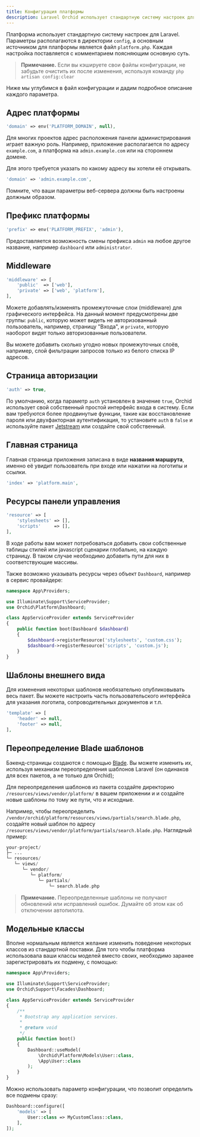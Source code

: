 ```yaml
---
title: Конфигурация платформы
description: Laravel Orchid использует стандартную систему настроек для Laravel.
---
```


Платформа использует стандартную систему настроек для Laravel.
Параметры располагаются в директории `config`, а основным источником для платформы является 
файл `platform.php`. Каждая настройка поставляется с комментарием поясняющим основную суть.

> **Примечание.** Если вы кэшируете свои файлы конфигурации, не забудьте очистить их после изменения, используя команду `php artisan config:clear`

Ниже мы углубимся в файл конфигурации и дадим подробное описание каждого параметра.

## Адрес платформы

```php
'domain' => env('PLATFORM_DOMAIN', null),
```

Для многих проектов адрес расположения панели администрирования играет важную роль.
Например, приложение располагается по адресу `example.com`, а платформа на `admin.example.com` или на стороннем домене.

Для этого требуется указать по какому адресу вы хотели её открывать. 

```php
'domain' => 'admin.example.com',
```
 
Помните, что ваши параметры веб-сервера должны быть настроены должным образом.


## Префикс платформы


```php
'prefix' => env('PLATFORM_PREFIX', 'admin'),
```
 
Предоставляется возможность смены префикса `admin` на любое другое название, например `dashboard` или `administrator`.



## Middleware

```php
'middleware' => [
    'public'  => ['web'],
    'private' => ['web', 'platform'],
],
```

Можете добавлять/изменять промежуточные слои (middleware) для графического интерфейса. 
На данный момент предусмотрены две группы: `public`, которую может видеть не авторизованный пользователь, 
например, страницу "Входа", и `private`, которую наоборот видят только авторизованные пользователи.

Вы можете добавить сколько угодно новых промежуточных слоёв, 
например, слой фильтрации запросов только из белого списка IP адресов.



## Страница авторизации

```php
'auth' => true,
```

По умолчанию, когда  параметр `auth` установлен в  значение `true`, Orchid использует свой собственный простой интерфейс входа в систему. 
Если вам требуются более продвинутые функции, такие как восстановление пароля или двухфакторная аутентификация, то установите  `auth` в `false` и используйте пакет [Jetstream](https://laravel.com/docs/authentication#authentication-quickstart)
или создайте свой собственный.


## Главная страница

Главная страница приложения записана в виде **названия маршрута**, именно её увидит пользователь при входе или нажатии на логотипы и ссылки.

```php
'index' => 'platform.main',
```

## Ресурсы панели управления


```php
'resource' => [
    'stylesheets' => [],
    'scripts'     => [],
],
```

В ходе работы вам может потребоваться добавить свои собственные таблицы стилей или javascript сценарии
глобально, на каждую страницу. В таком случае необходимо добавить пути для них в соответствующие массивы.

Также возможно указывать ресурсы через объект `Dashboard`, например в сервис провайдере:


```php
namespace App\Providers;

use Illuminate\Support\ServiceProvider;
use Orchid\Platform\Dashboard;

class AppServiceProvider extends ServiceProvider
{
    public function boot(Dashboard $dashboard)
    {
        $dashboard->registerResource('stylesheets', 'custom.css');
        $dashboard->registerResource('scripts', 'custom.js');
    }
}
```


## Шаблоны внешнего вида

Для изменения некоторых шаблонов необязательно опубликовывать весь пакет. Вы можете настроить часть пользовательского интерфейса для указания логотипа, сопроводительных документов и т.п.

```php
'template' => [
    'header' => null,
    'footer' => null,
],
```

## Переопределение Blade шаблонов


Бэкенд-страницы создаются с помощью [Blade](https://laravel.com/docs/blade). Вы можете изменить их, используя механизм переопределения шаблонов Laravel (он одинаков для всех пакетов, а не только для Orchid);

Для переопределения шаблонов из пакета создайте директорию `/resources/views/vendor/platform/` в вашем приложении и 
и создайте новые шаблоны по тому же пути, что и исходные. 

Например, чтобы переопределить `/vendor/orchid/platform/resources/views/partials/search.blade.php`, создайте новый шаблон по адресу
`/resources/views/vendor/platform/partials/search.blade.php`. Наглядный пример:


```php
your-project/
├─ ...
└─ resources/
   └─ views/
      └─ vendor/
         └─ platform/
            └─ partials/
                └─ search.blade.php          
```

> **Примечание.** Переопределенные шаблоны не получают обновлений или исправлений ошибок. Думайте об этом как об отключении автопилота.


## Модельные классы

Вполне нормальным является желание изменить поведение некоторых классов из стандартной поставки. Для того чтобы платформа использовала ваши классы моделей вместо своих, необходимо заранее зарегистрировать их подмену, с помощью:

```php
namespace App\Providers;

use Illuminate\Support\ServiceProvider;
use Orchid\Support\Facades\Dashboard;

class AppServiceProvider extends ServiceProvider
{
    /**
     * Bootstrap any application services.
     *
     * @return void
     */
    public function boot()
    {
        Dashboard::useModel(
            \Orchid\Platform\Models\User::class,
            \App\User::class
        );
    }
}

```

Можно использовать параметр конфигурации, что позволит определить все подмены сразу:

```php
Dashboard::configure([
    'models' => [
        User::class => MyCustomClass::class,
    ],
]);
```

